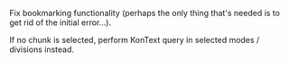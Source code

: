 Fix bookmarking functionality (perhaps the only thing that's needed is to get
rid of the initial error...).

If no chunk is selected, perform KonText query in selected modes / divisions
instead.
